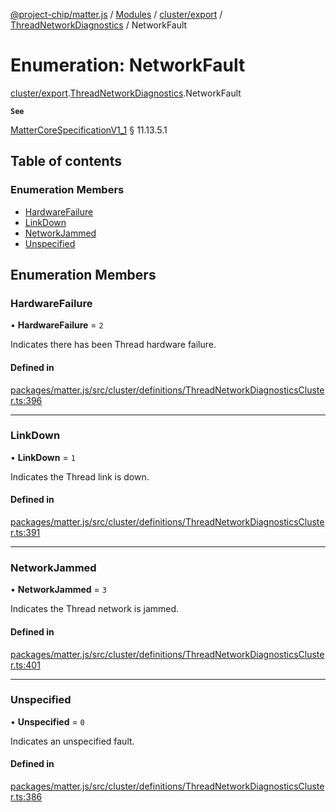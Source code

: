 [@project-chip/matter.js](../README.md) / [Modules](../modules.md) / [cluster/export](../modules/cluster_export.md) / [ThreadNetworkDiagnostics](../modules/cluster_export.ThreadNetworkDiagnostics.md) / NetworkFault

# Enumeration: NetworkFault

[cluster/export](../modules/cluster_export.md).[ThreadNetworkDiagnostics](../modules/cluster_export.ThreadNetworkDiagnostics.md).NetworkFault

**`See`**

[MatterCoreSpecificationV1_1](../interfaces/spec_export.MatterCoreSpecificationV1_1.md) § 11.13.5.1

## Table of contents

### Enumeration Members

- [HardwareFailure](cluster_export.ThreadNetworkDiagnostics.NetworkFault.md#hardwarefailure)
- [LinkDown](cluster_export.ThreadNetworkDiagnostics.NetworkFault.md#linkdown)
- [NetworkJammed](cluster_export.ThreadNetworkDiagnostics.NetworkFault.md#networkjammed)
- [Unspecified](cluster_export.ThreadNetworkDiagnostics.NetworkFault.md#unspecified)

## Enumeration Members

### HardwareFailure

• **HardwareFailure** = ``2``

Indicates there has been Thread hardware failure.

#### Defined in

[packages/matter.js/src/cluster/definitions/ThreadNetworkDiagnosticsCluster.ts:396](https://github.com/project-chip/matter.js/blob/16d5b0d/packages/matter.js/src/cluster/definitions/ThreadNetworkDiagnosticsCluster.ts#L396)

___

### LinkDown

• **LinkDown** = ``1``

Indicates the Thread link is down.

#### Defined in

[packages/matter.js/src/cluster/definitions/ThreadNetworkDiagnosticsCluster.ts:391](https://github.com/project-chip/matter.js/blob/16d5b0d/packages/matter.js/src/cluster/definitions/ThreadNetworkDiagnosticsCluster.ts#L391)

___

### NetworkJammed

• **NetworkJammed** = ``3``

Indicates the Thread network is jammed.

#### Defined in

[packages/matter.js/src/cluster/definitions/ThreadNetworkDiagnosticsCluster.ts:401](https://github.com/project-chip/matter.js/blob/16d5b0d/packages/matter.js/src/cluster/definitions/ThreadNetworkDiagnosticsCluster.ts#L401)

___

### Unspecified

• **Unspecified** = ``0``

Indicates an unspecified fault.

#### Defined in

[packages/matter.js/src/cluster/definitions/ThreadNetworkDiagnosticsCluster.ts:386](https://github.com/project-chip/matter.js/blob/16d5b0d/packages/matter.js/src/cluster/definitions/ThreadNetworkDiagnosticsCluster.ts#L386)
